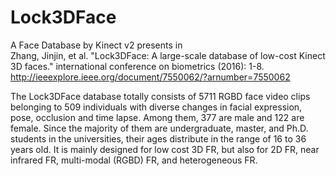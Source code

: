 # Lock3DFace
A Face Database by Kinect v2 presents in  
Zhang, Jinjin, et al. "Lock3DFace: A large-scale database of low-cost Kinect 3D faces." international conference on biometrics (2016): 1-8.
http://ieeexplore.ieee.org/document/7550062/?arnumber=7550062

The Lock3DFace database totally consists of 5711 RGBD face video clips belonging to 509 individuals with diverse changes in facial expression, pose, occlusion and time lapse. Among them, 377 are male and 122 are female. Since the majority of them are undergraduate, master, and Ph.D. students in the universities, their ages distribute in the range of 16 to 36 years old. It is mainly designed for low cost 3D FR, but also for 2D FR, near infrared FR, multi-modal (RGBD) FR, and heterogeneous FR.
